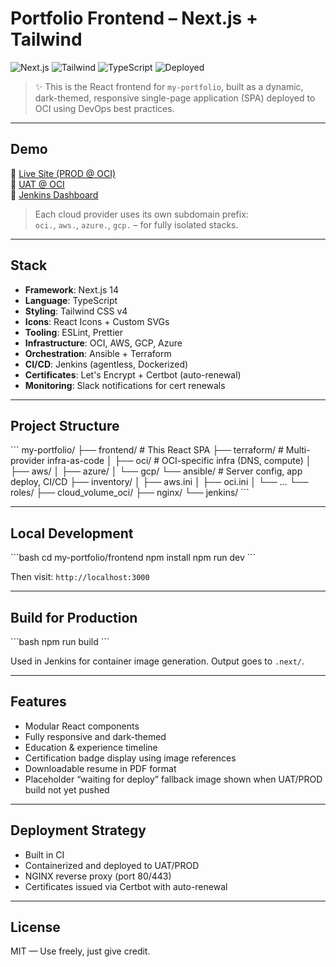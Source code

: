 # Portfolio Frontend – Next.js + Tailwind

![Next.js](https://img.shields.io/badge/Next.js-14-black?logo=next.js)
![Tailwind](https://img.shields.io/badge/TailwindCSS-4.0-blue?logo=tailwindcss)
![TypeScript](https://img.shields.io/badge/TypeScript-4.x-3178C6?logo=typescript)
![Deployed](https://img.shields.io/website?down_color=red&down_message=offline&up_color=green&up_message=online&url=https://oci.prod.pauloazedo.dev)

> ✨ This is the React frontend for `my-portfolio`, built as a dynamic, dark-themed, responsive single-page application (SPA) deployed to OCI using DevOps best practices.

---

## Demo

🔗 [Live Site (PROD @ OCI)](https://oci.prod.pauloazedo.dev)  
🔗 [UAT @ OCI](https://oci.uat.pauloazedo.dev)  
🔗 [Jenkins Dashboard](https://oci.jenkins.pauloazedo.dev)

> Each cloud provider uses its own subdomain prefix:  
> `oci.`, `aws.`, `azure.`, `gcp.` – for fully isolated stacks.

---

## Stack

- **Framework**: Next.js 14
- **Language**: TypeScript
- **Styling**: Tailwind CSS v4
- **Icons**: React Icons + Custom SVGs
- **Tooling**: ESLint, Prettier
- **Infrastructure**: OCI, AWS, GCP, Azure
- **Orchestration**: Ansible + Terraform
- **CI/CD**: Jenkins (agentless, Dockerized)
- **Certificates**: Let's Encrypt + Certbot (auto-renewal)
- **Monitoring**: Slack notifications for cert renewals

---

## Project Structure

\`\`\`
my-portfolio/
├── frontend/          # This React SPA
├── terraform/         # Multi-provider infra-as-code
│   ├── oci/           # OCI-specific infra (DNS, compute)
│   ├── aws/
│   ├── azure/
│   └── gcp/
└── ansible/           # Server config, app deploy, CI/CD
    ├── inventory/
    │   ├── aws.ini
    │   ├── oci.ini
    │   └── ...
    └── roles/
        ├── cloud_volume_oci/
        ├── nginx/
        └── jenkins/
\`\`\`

---

## Local Development

\`\`\`bash
cd my-portfolio/frontend
npm install
npm run dev
\`\`\`

Then visit: `http://localhost:3000`

---

## Build for Production

\`\`\`bash
npm run build
\`\`\`

Used in Jenkins for container image generation. Output goes to `.next/`.

---

## Features

- Modular React components
- Fully responsive and dark-themed
- Education & experience timeline
- Certification badge display using image references
- Downloadable resume in PDF format
- Placeholder “waiting for deploy” fallback image shown when UAT/PROD build not yet pushed

---

## Deployment Strategy

- Built in CI
- Containerized and deployed to UAT/PROD
- NGINX reverse proxy (port 80/443)
- Certificates issued via Certbot with auto-renewal

---

## License

MIT — Use freely, just give credit.